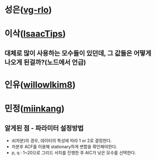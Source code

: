 # 성은([vg-rlo](https://github.com/vg-rlo))
# 이삭([IsaacTips](https://github.com/IsaacTips))

## 대체로 많이 사용하는 모수들이 있던데, 그 값들은 어떻게 나오게 된걸까?(노드에서 언급)

# 인유([willowlkim8](https://github.com/willowkim8))
# 민정([miinkang](https://github.com/miinkang))
## 알게된 점 - 파라미터 설정방법
- d(차분)의 경우, 데이터의 특성에 따라 1 or 2로 결정한다.   
- 차분후 ACF를 이용해 stationary하게 변함을 확인해야한다.    
- p, q : 1~20으로 그리드 서치를 진행한 후 AIC가 낮은 모수를 선택한다. 
